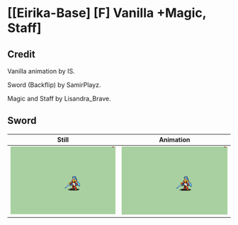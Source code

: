 # [\[Eirika-Base\] \[F\] Vanilla +Magic, Staff]

## Credit

Vanilla animation by IS.

Sword (Backflip) by SamirPlayz.

Magic and Staff by Lisandra_Brave.
	
## Sword

| Still | Animation |
| :---: | :-------: |
| ![Sword still](./Sword_000.png) | ![Sword animation](./Sword.gif) |
